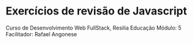 # Exercícios de revisão de Javascript

Curso de Desenvolvimento Web FullStack, Resilia Educação
Módulo: 5
Facilitador: Rafael Angonese
